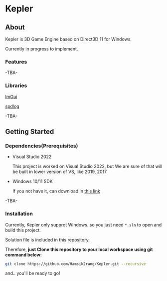 # Kepler

## About

Kepler is 3D Game Engine based on Direct3D 11 for Windows.

Currently in progress to implement.

### Features

-TBA-

### Libraries

[ImGui](https://github.com/ocournut/imgui)

[spdlog](https://github.com/gabime/spdlog)

-TBA-

## Getting Started

### Dependencies(Prerequisites)

* Visual Studio 2022

  This project is worked on Visual Studio 2022, but We are sure of that will be built in lower version of VS, like 2019, 2017 
  
* Windows 10/11 SDK

  If you not have it, can download in [this link](https://developer.microsoft.com/ko-kr/windows/downloads/sdk-archive/)

  

-TBA-

### Installation

Currently, Kepler only supprot Windows. so you just need `*.sln` to open and build this project.

Solution file is included in this repository. 

Therefore, **just Clone this repository to your local workspace using git command below:**

```bash
git clone https://github.com/Hamsik2rang/Kepler.git --recursive
```

and.. you'll be ready to go!
